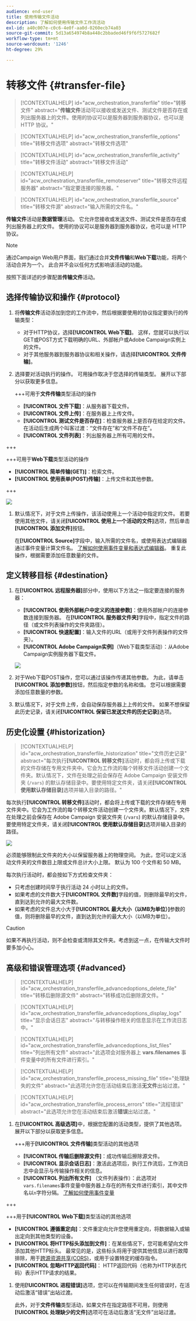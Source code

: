 ```yaml
---
audience: end-user
title: 使用传输文件活动
description: 了解如何使用传输文件工作流活动
exl-id: a40c007e-c0c6-4e0f-aa0d-0260ecb74a03
source-git-commit: 5d13a654974b8a448c2bbaded46f9f6f5727682f
workflow-type: tm+mt
source-wordcount: '1246'
ht-degree: 29%

---
```


# 转移文件 {#transfer-file}

>[!CONTEXTUALHELP]
>id="acw_orchestration_transferfile"
>title="转移文件"
>abstract="**传输文件**&#x200B;活动可以接收或发送文件、测试文件是否存在或列出服务器上的文件。使用的协议可以是服务器到服务器协议，也可以是 HTTP 协议。"

>[!CONTEXTUALHELP]
>id="acw_orchestration_transferfile_options"
>title="转移文件选项"
>abstract="转移文件选项"

>[!CONTEXTUALHELP]
>id="acw_orchestration_transferfile_activity"
>title="转移文件活动"
>abstract="转移文件活动"

>[!CONTEXTUALHELP]
>id="acw_orchestration_transferfile_remoteserver"
>title="转移文件远程服务器"
>abstract="指定要连接的服务器。"

>[!CONTEXTUALHELP]
>id="acw_orchestration_transferfile_source"
>title="转移文件源"
>abstract="输入所需的文件名。"

**传输文件**&#x200B;活动是&#x200B;**数据管理**&#x200B;活动。 它允许您接收或发送文件、测试文件是否存在或列出服务器上的文件。 使用的协议可以是服务器到服务器协议，也可以是 HTTP 协议。

>[!NOTE]
>
>通过Campaign Web用户界面，我们通过合并&#x200B;**文件传输**&#x200B;和&#x200B;**Web下载**&#x200B;功能，将两个活动合并为一个。 此合并不会以任何方式影响该活动的功能。

按照下面详述的步骤配置&#x200B;**传输文件**&#x200B;活动。

## 选择传输协议和操作 {#protocol}

1. 将&#x200B;**传输文件**&#x200B;活动添加到您的工作流中，然后根据要使用的协议指定要执行的传输类型：

   * 对于HTTP协议，选择&#x200B;**[!UICONTROL Web下载]**。 这样，您就可以执行以GET或POST方式下载明确的URL、外部帐户或Adobe Campaign实例上的文件。
   * 对于其他服务器到服务器协议和相关操作，请选择&#x200B;**[!UICONTROL 文件传输]**。

1. 选择要对活动执行的操作。 可用操作取决于您选择的传输类型。 展开以下部分以获取更多信息。

   +++可用于&#x200B;**文件传输**&#x200B;类型活动的操作

   * **[!UICONTROL 文件下载]**：从服务器下载文件。
   * **[!UICONTROL 文件上传]**：在服务器上上传文件。
   * **[!UICONTROL 测试文件是否存在]**：检查服务器上是否存在给定的文件。 在活动后生成两个叫客过渡：“文件存在”和“文件不存在”。
   * **[!UICONTROL 文件列表]**：列出服务器上所有可用的文件。

+++

   +++可用于&#x200B;**Web下载**&#x200B;类型活动的操作

   * **[!UICONTROL 简单传输(GET)]**：检索文件。
   * **[!UICONTROL 使用表单(POST)传输]**：上传文件和其他参数。

+++

   ![](../assets/workflow-transfer-file-action.png)

1. 默认情况下，对于文件上传操作，该活动使用上一个活动中指定的文件。 若要使用其他文件，请关闭&#x200B;**[!UICONTROL 使用上一个活动的文件]**&#x200B;选项，然后单击&#x200B;**[!UICONTROL 添加文件]**&#x200B;按钮。

   在&#x200B;**[!UICONTROL Source]**&#x200B;字段中，输入所需的文件名，或使用表达式编辑器通过事件变量计算文件名。 [了解如何使用事件变量和表达式编辑器](../event-variables.md)。 重复此操作，根据需要添加任意数量的文件。

## 定义转移目标 {#destination}

1. 在&#x200B;**[!UICONTROL 远程服务器]**&#x200B;部分中，使用以下方法之一指定要连接的服务器：

   * **[!UICONTROL 使用外部帐户中定义的连接参数]**：使用外部帐户的连接参数连接到服务器。 在&#x200B;**[!UICONTROL 服务器文件夹]**&#x200B;字段中，指定文件的路径（或文件列表操作的文件夹路径）。
   * **[!UICONTROL 快速配置]**：输入文件的URL（或用于文件列表操作的文件夹）。
   * **[!UICONTROL Adobe Campaign实例]**（Web下载类型活动）：从Adobe Campaign实例服务器下载文件。

   ![](../assets/workflow-transfer-file-server.png)

1. 对于Web下载POST操作，您可以通过该操作传递其他参数。 为此，请单击&#x200B;**[!UICONTROL 添加参数]**&#x200B;按钮，然后指定参数的名称和值。 您可以根据需要添加任意数量的参数。

1. 默认情况下，对于文件上传，会自动保存服务器上上传的文件。 如果不想保留此历史记录，请关闭&#x200B;**[!UICONTROL 保留已发送文件的历史记录]**&#x200B;选项。

## 历史化设置 {#historization}

>[!CONTEXTUALHELP]
>id="acw_orchestration_transferfile_historization"
>title="文件历史记录"
>abstract="每次执行&#x200B;**[!UICONTROL 转移文件]**&#x200B;活动时，都会将上传或下载的文件存储在专用文件夹中。它会为工作流的每个转移文件活动创建一个文件夹。默认情况下，文件在处理之前会保存在 Adobe Campaign 安装文件夹 (`/vars`) 的默认存储目录中。要使用特定文件夹，请关闭&#x200B;**[!UICONTROL 使用默认存储目录]**&#x200B;选项并输入目录的路径。"

每次执行&#x200B;**[!UICONTROL 转移文件]**&#x200B;活动时，都会将上传或下载的文件存储在专用文件夹中。它会为工作流的每个转移文件活动创建一个文件夹。默认情况下，文件在处理之前会保存在 Adobe Campaign 安装文件夹 (`/vars`) 的默认存储目录中。要使用特定文件夹，请关闭&#x200B;**[!UICONTROL 使用默认存储目录]**&#x200B;选项并输入目录的路径。

![](../assets/workflow-transfer-file-historization.png)

必须能够限制此文件夹的大小以保留服务器上的物理空间。 为此，您可以定义活动文件夹的文件数目上限或文件总计大小上限。 默认为 100 个文件和 50 MB。

每次执行活动时，都会按如下方式检查文件夹：

* 只考虑创建时间早于执行活动 24 小时以上的文件。
* 如果考虑的文件数大于&#x200B;**[!UICONTROL 文件数]**&#x200B;字段的值，则删除最早的文件，直到达到允许的最大文件数。
* 如果考虑的文件总大小大于&#x200B;**[!UICONTROL 最大大小（以MB为单位）]**&#x200B;参数的值，则将删除最早的文件，直到达到允许的最大大小（以MB为单位）。

>[!CAUTION]
>
>如果不再执行活动，则不会检查或清除其文件夹。考虑到这一点，在传输大文件时要多加小心。

## 高级和错误管理选项 {#advanced}

>[!CONTEXTUALHELP]
>id="acw_orchestration_transferfile_advancedoptions_delete_file"
>title="转移后删除源文件"
>abstract="转移成功后删除源文件。"

>[!CONTEXTUALHELP]
>id="acw_orchestration_transferfile_advancedoptions_display_logs"
>title="显示会话日志"
>abstract="与转移操作相关的信息显示在工作流日志中。"

>[!CONTEXTUALHELP]
>id="acw_orchestration_transferfile_advancedoptions_list_files"
>title="列出所有文件"
>abstract="此选项会对服务器上 **vars.filenames** 事件变量中的所有文件进行索引。"

>[!CONTEXTUALHELP]
>id="acw_orchestration_transferfile_process_missing_file"
>title="处理缺失的文件"
>abstract="此选项允许您在活动结束后激活&#x200B;**无文件**&#x200B;出站过渡。"

>[!CONTEXTUALHELP]
>id="acw_orchestration_transferfile_process_errors"
>title="流程错误"
>abstract="此选项允许您在活动结束后激活&#x200B;**错误**&#x200B;出站过渡。"

1. 在&#x200B;**[!UICONTROL 高级选项]**&#x200B;中，根据您配置的活动类型，提供了其他选项。 展开以下部分以获取更多信息。

   +++用于&#x200B;**[!UICONTROL 文件传输]**&#x200B;类型活动的其他选项

   * **[!UICONTROL 传输后删除源文件]**：成功传输后擦除源文件。
   * **[!UICONTROL 显示会话日志]**：激活此选项后，执行工作流后，工作流日志中会显示与传输操作相关的信息。
   * **[!UICONTROL 列出所有文件]** （文件列表操作）：此选项对`vars.filenames`事件变量中服务器上存在的所有文件进行索引，其中文件名以`n`字符分隔。 [了解如何使用事件变量](../event-variables.md)

+++

   +++用于&#x200B;**[!UICONTROL Web下载]**&#x200B;类型活动的其他选项

   * **[!UICONTROL 遵循重定向]**：文件重定向允许您使用重定向，将数据输入或输出定向到其他类型的设备。
   * **[!UICONTROL 将HTTP标头添加到文件]**：在某些情况下，您可能希望向文件添加其他HTTP标头。 最常见的是，这些标头将用于提供其他信息以进行故障排除，用于[跨源资源共享(CORS)](https://developer.mozilla.org/docs/Web/HTTP/CORS)，或用于设置特定的缓存指令。
   * **[!UICONTROL 忽略HTTP返回代码]**： HTTP返回代码（也称为HTTP状态代码）表示HTTP请求的结果。

1. 使用&#x200B;**[!UICONTROL 进程错误]**&#x200B;选项，您可以在传输期间发生任何错误时，在活动后激活“错误”出站过渡。

   此外，对于&#x200B;**文件传输**&#x200B;类型活动，如果文件在指定路径不可用，则使用&#x200B;**[!UICONTROL 处理缺少的文件]**&#x200B;选项可在活动后激活“无文件”出站过渡。
